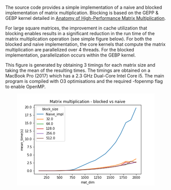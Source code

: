The source code provides a simple implementation of a naive and blocked implementation of matrix multiplication. Blocking is based on the GEPP & GEBP kernel detailed in [Anatomy of High-Performance Matrix Multiplication](https://faculty.csbsju.edu/mheroux/fall2013_csci317/GotoRVDGACMTOMS.pdf).

For large square matrices, the improvement in cache utilization that blocking enables results in a significant reduction in the run time of the matrix multiplication operation (see simple figure below). For both the blocked and naive implementation, the core kernels that compute the matrix multiplication are parallelized over 4 threads. For the blocked implementation, parallelization occurs within the GEBP kernel.

This figure is generated by obtaining 3 timings for each matrix size and taking the mean of the resulting times. The timings are obtained on a MacBook Pro (2017) which has a 2.3 GHz Dual-Core Intel Core i5. The main program is compiled with O3 optimisations and the required -fopenmp flag to enable OpenMP.

<p align="center">
  <img src="https://github.com/kundaMwiza/learning/blob/master/hpc/gemm_impl/timings.png?raw=true" alt="matmul-timings"/>
</p>

